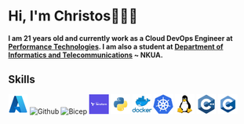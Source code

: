 # Hi, I'm Christos👋👨‍💻

#### I am 21 years old and currently work as a Cloud DevOps Engineer at <a href="https://www.performance.gr/">Performance Technologies</a>. I am also a student at <a href="https://www.di.uoa.gr/">Department of Informatics and Telecommunications</a> ~ NKUA.

## Skills
<p align="left"> <img src="https://raw.githubusercontent.com/github/explore/80688e429a7d4ef2fca1e82350fe8e3517d3494d/topics/azure/azure.png" alt="Azure" title="Azure" width="40" height="40"/> <img src="https://cdn-icons-png.flaticon.com/512/733/733609.png" alt="Github" title="Github" width="40" height="40"/> <img src="https://raw.githubusercontent.com/github/explore/80688e429a7d4ef2fca1e82350fe8e3517d3494d/topics/azure/bicep.png" alt="Bicep" title="Bicep" width="40" height="40"/> <img src="https://raw.githubusercontent.com/github/explore/b15b6cf1726418913aafbf337a749dded180279d/topics/terraform/terraform.png" alt="Terraform" title="Terraform" width="40" height="40"/> <img src="https://raw.githubusercontent.com/github/explore/80688e429a7d4ef2fca1e82350fe8e3517d3494d/topics/python/python.png" alt="Python" title="Python" width="40" height="40"/> <img src="https://raw.githubusercontent.com/github/explore/80688e429a7d4ef2fca1e82350fe8e3517d3494d/topics/docker/docker.png" alt="Docker" title="Docker" width="40" height="40"/> <img src="https://raw.githubusercontent.com/github/explore/80688e429a7d4ef2fca1e82350fe8e3517d3494d/topics/kubernetes/kubernetes.png" alt="Kubernetes" title="Kubernetes" width="40" height="40"/> <img src="https://raw.githubusercontent.com/github/explore/b15b6cf1726418913aafbf337a749dded180279d/topics/linux/linux.png" alt="Linux" title="Linux" width="40" height="40"/> <img src="https://raw.githubusercontent.com/github/explore/80688e429a7d4ef2fca1e82350fe8e3517d3494d/topics/cpp/cpp.png" alt="C++" title="C++" width="40" height="40"/> <img src="https://raw.githubusercontent.com/github/explore/b15b6cf1726418913aafbf337a749dded180279d/topics/c/c.png" alt="C" title="C" width="40" height="40"/> </p>
